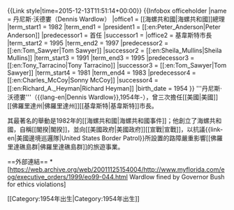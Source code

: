 {{Link style|time=2015-12-13T11:51:14+00:00}}
{{Infobox officeholder
|name			= 丹尼斯·沃德婁（Dennis Wardlow）
|office1		= [[海螺共和國|海螺共和國]]總理
|term_start1		= 1982
|term_end1		= 
|president1		= [[:en:Peter_Anderson|Peter Anderson]]
|predecessor1		= 首任
|successor1		= 
|office2		= 基韋斯特市長
|term_start2		= 1995
|term_end2		= 1997
|predecessor2		= [[:en:Tom_Sawyer|Tom Sawyer]]
|successor2		= [[:en:Sheila_Mullins|Sheila Mullins]]
|term_start3		= 1991
|term_end3		= 1995
|predecessor3		= [[:en:Tony_Tarracino|Tony Tarracino]]
|successor3		= [[:en:Tom_Sawyer|Tom Sawyer]]
|term_start4		= 1981
|term_end4		= 1983
|predecessor4		= [[:en:Charles_McCoy|Sonny McCoy]]
|successor4		= [[:en:Richard_A._Heyman|Richard Heyman]]
|birth_date		= 1954
}}
'''丹尼斯·沃德婁'''（{{lang-en|Dennis Wardlow}},1954年-），曾三次擔任[[美國|美國]][[佛羅里達州|佛羅里達州]][[基韋斯特|基韋斯特]]市長。

其最著名的舉動是1982年的[[海螺共和國|海螺共和國事件]]；他創立了海螺共和國，自稱[[閣揆|閣揆]]，並向[[美國政府|美國政府]][[宣戰|宣戰]]，以抗議{{link-en|美國邊境巡邏隊|United States Border Patrol}}所設置的路障嚴重影響[[佛羅里達礁島群|佛羅里達礁島群]]的旅遊事業。

==外部連結==
*[https://web.archive.org/web/20011125154004/http://www.myflorida.com/eog/executive_orders/1999/eo99-044.html Wardlow fined by Governor Bush for ethics violations]

[[Category:1954年出生|Category:1954年出生]]